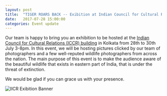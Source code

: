 ```yaml
---
layout: post
title:  "TIGER ROARS BACK -- Exibition at Indian Council for Cultural Relations (ICCR), Kolkata"
date:   2017-07-28 15:00:00
categories: Event update
---
```


Our team is happy to bring you an exhibition to be hosted at the [Indian Council for Cultural Relations (ICCR) building](https://goo.gl/maps/fCyddZgeekE2) in Kolkata from 28th to 30th July 3-8pm.  In this event, we will be hosting pictures clicked by our team of photographers and a few well-reputed wildlife photographers from across the nation.  The main purpose of this event is to make the audience aware of the beautiful wildlife that exists in eastern part of India, that is under the threat of extinction.

We would be glad if you can grace us with your presence.

![IICR Exibition Banner](https://scontent-sin6-1.xx.fbcdn.net/v/t1.0-9/19989563_1495959250427300_3407609099558096328_n.jpg?oh=de06bc98d16ffcee46efbd49518ffcd6&oe=59F53D6F)
